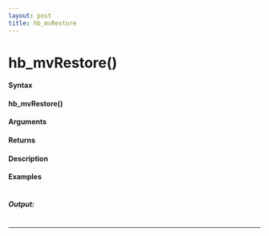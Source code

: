 ```yaml
---
layout: post
title: hb_mvRestore
---
```


# hb_mvRestore()


#### Syntax

#### hb_mvRestore()

#### Arguments

#### Returns

#### Description

#### Examples

```

```

##### Output:

```

```

---